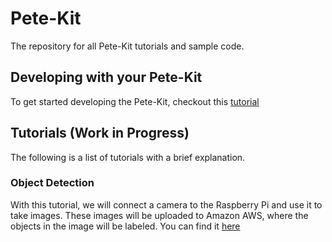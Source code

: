 # Pete-Kit
The repository for all Pete-Kit tutorials and sample code.

## Developing with your Pete-Kit
To get started developing the Pete-Kit, checkout this [tutorial](https://github.com/glcaptain00/Pete-Kit/blob/main/Raspberry%20Pi%204%20Setup.pdf)

## Tutorials (Work in Progress)
The following is a list of tutorials with a brief explanation.

### Object Detection
With this tutorial, we will connect a camera to the Raspberry Pi and use it to take images. These images will be uploaded to Amazon AWS, where the objects in the image will be labeled. You can find it [here](https://github.com/glcaptain00/Pete-Kit/tree/main/Object%20Detection)
